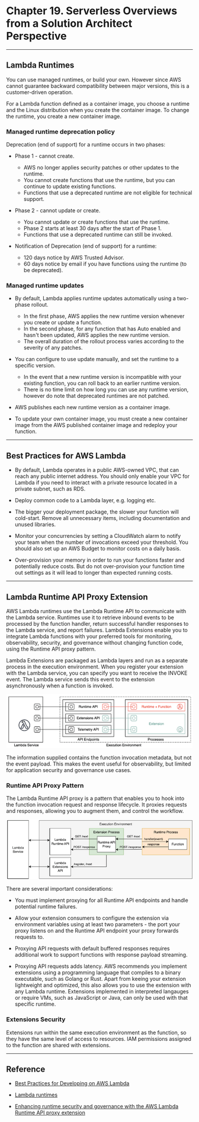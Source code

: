 # Chapter 19. Serverless Overviews from a Solution Architect Perspective

---
## Lambda Runtimes

You can use managed runtimes, or build your own. However since AWS cannot guarantee backward compatibility between major versions, this is a customer-driven operation.

For a Lambda function defined as a container image, you choose a runtime and the Linux distribution when you create the container image. To change the runtime, you create a new container image.

### Managed runtime deprecation policy

Deprecation (end of support) for a runtime occurs in two phases:

* Phase 1 - cannot create.
  - AWS no longer applies security patches or other updates to the runtime.
  - You cannot create functions that use the runtime, but you can continue to update existing functions.
  - Functions that use a deprecated runtime are not eligible for technical support.

* Phase 2 - cannot update or create.
  - You cannot update or create functions that use the runtime.
  - Phase 2 starts at least 30 days after the start of Phase 1.
  - Functions that use a deprecated runtime can still be invoked.

* Notification of Deprecation (end of support) for a runtime:
  - 120 days notice by AWS Trusted Advisor.
  - 60 days notice by email if you have functions using the runtime (to be deprecated).

### Managed runtime updates

* By default, Lambda applies runtime updates automatically using a two-phase rollout.
  - In the first phase, AWS applies the new runtime version whenever you create or update a function.
  - In the second phase, for any function that has Auto enabled and hasn't been updated, AWS applies the new runtime version.
  - The overall duration of the rollout process varies according to the severity of any patches.

* You can configure to use update manually, and set the runtime to a specific version.
  - In the event that a new runtime version is incompatible with your existing function, you can roll back to an earlier runtime version.
  - There is no time limit on how long you can use any runtime version, however do note that deprecated runtimes are not patched.

* AWS publishes each new runtime version as a container image.

* To update your own container image, you must create a new container image from the AWS published container image and redeploy your function.

---
## Best Practices for AWS Lambda

* By default, Lambda operates in a public AWS-owned VPC, that can reach any public internet address. You should only enable your VPC for Lambda if you need to interact with a private resource located in a private subnet, such as RDS.

* Deploy common code to a Lambda layer, e.g. logging etc.

* The bigger your deployment package, the slower your function will cold-start. Remove all unnecessary items, including documentation and unused libraries.

* Monitor your concurrencies by setting a CloudWatch alarm to notify your team when the number of invocations exceed your threshold. You should also set up an AWS Budget to monitor costs on a daily basis.

* Over-provision your memory in order to run your functions faster and potentially reduce costs. But do not over-provision your function time out settings as it will lead to longer than expected running costs.

---
## Lambda Runtime API Proxy Extension

AWS Lambda runtimes use the Lambda Runtime API to communicate with the Lambda service. Runtimes use it to retrieve inbound events to be processed by the function handler, return successful handler responses to the Lambda service, and report failures. Lambda Extensions enable you to integrate Lambda functions with your preferred tools for monitoring, observability, security, and governance without changing function code, using the Runtime API proxy pattern.

Lambda Extensions are packaged as Lambda layers and run as a separate process in the execution environment. When you register your extension with the Lambda service, you can specify you want to receive the INVOKE event. The Lambda service sends this event to the extension asynchronously when a function is invoked.

![AWS Lambda Runtime API and Extensions API endpoints](../../img/udemy/Chp19.1.png)

The information supplied contains the function invocation metadata, but not the event payload. This makes the event useful for observability, but limited for application security and governance use cases.

### Runtime API Proxy Pattern

The Lambda Runtime API proxy is a pattern that enables you to hook into the function invocation request and response lifecycle. It proxies requests and responses, allowing you to augment them, and control the workflow.

![Runtime API proxy hooks](../../img/udemy/Chp19.2.png)

There are several important considerations:

* You must implement proxying for all Runtime API endpoints and handle potential runtime failures.

* Allow your extension consumers to configure the extension via environment variables using at least two parameters - the port your proxy listens on and the Runtime API endpoint your proxy forwards requests to.

* Proxying API requests with default buffered responses requires additional work to support functions with response payload streaming.

* Proxying API requests adds latency. AWS recommends you implement extensions using a programming language that compiles to a binary executable, such as Golang or Rust. Apart from keeing your extension lightweight and optimized, this also allows you to use the extension with any Lambda runtime. Extensions implemented in interpreted langauges or require VMs, such as JavaScript or Java, can only be used with that specific runtime.

### Extensions Security

Extensions run within the same execution environment as the function, so they have the same level of access to resources. IAM permissions assigned to the function are shared with extensions.

---
## Reference

* [Best Practices for Developing on AWS Lambda](https://aws.amazon.com/blogs/architecture/best-practices-for-developing-on-aws-lambda/)

* [Lambda runtimes](https://docs.aws.amazon.com/lambda/latest/dg/lambda-runtimes.html)

* [Enhancing runtime security and governance with the AWS Lambda Runtime API proxy extension](https://aws.amazon.com/blogs/compute/enhancing-runtime-security-and-governance-with-the-aws-lambda-runtime-api-proxy-extension)